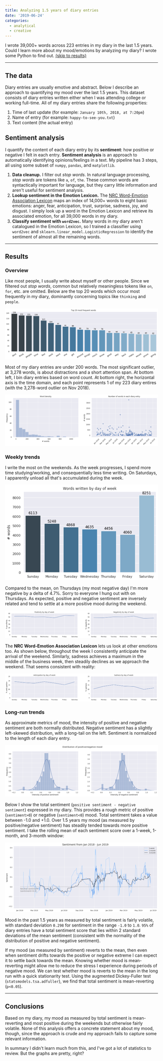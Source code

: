 ```yaml
---
title: Analyzing 1.5 years of diary entries
date: '2019-06-24'
categories:
  - analytical
  - creative
---
```


I wrote 39,000+ words across 223 entries in my diary in the last 1.5 years. Could I learn more about my mood/emotions by analyzing my diary? I wrote some Python to find out. <!--more--> [(skip to results)](#results)

---

## The data

Diary entries are usually emotive and abstract. Below I describe an approach to quantifying my mood over the last 1.5 years. This dataset consists of diary entries written either when I was attending college or working full-time. All of my diary entries share the following properties:

1. Time of last update (for example: `January 10th, 2018, at 7:20pm`)
2. Name of entry (for example: `happy-to-see-you.txt`)
3. Text content (the actual entry)

## Sentiment analysis
I quantify the content of each diary entry by its __sentiment__: how positive or negative I felt in each entry. __Sentiment analysis__ is an approach to automatically identifying opinions/feelings in a text. My pipeline has 3 steps, all using some subset of `numpy`, `pandas`, and `matplotlib`.

1. __Data cleanup.__ I filter out _stop words_. In natural language processing, _stop words_ are tokens like `a`, `of`, `the`. These common words are syntactically important for language, but they carry little information and aren't useful for sentiment analysis.
2. __Lookup sentiment in the Emotion Lexicon.__ The [NRC Word-Emotion Association Lexicon](https://saifmohammad.com/WebPages/NRC-Emotion-Lexicon.htm) maps an index of 14,000+ words to eight basic emotions: anger, fear, anticipation, trust, surprise, sadness, joy, and disgust. I simply look up a word in the Emotion Lexicon and retrieve its associated emotion, for all 39,000 words in my diary.
3. __Classify sentiment with `word2vec`.__ Many words in my diary aren't catalogued in the Emotion Lexicon, so I trained a classifier using `word2vec` and `sklearn.linear_model.LogisticRegression` to identify the sentiment of almost all the remaining words.

---

## Results
### Overview
Like most people, I usually write about myself or other people. Since we filtered out _stop words_, common but relatively meaningless tokens like `on`, `for`, etc. are omitted. Below are the top 20 words which occur most frequently in my diary, dominantly concerning topics like `thinking` and `people`.

![overview1](/img/diary/overview_1.png)

Most of my diary entries are under 200 words. The most significant outlier, at 3,278 words, is about distractions and a short attention span. At bottom left, I bin diary entries based on word count. At bottom right, the horizontal axis is the time domain, and each point represents 1 of my 223 diary entires (with the 3,278-word outlier on Nov 2018).

![overview2](/img/diary/overview_2.png)

### Weekly trends
I write the most on the weekends. As the week progresses, I spend more time studying/working, and consequentially less time writing. On Saturdays, I apparently unload all that's accumulated during the week.

![weekly1](/img/diary/weekly_trends_1.png)

Compared to the mean, on Thursdays (my most negative day) I'm more negative by a delta of 4.7%. Sorry to everyone I hung out with on Thursdays. As expected, positive and negative sentiment are inversely related and tend to settle at a more positive mood during the weekend.

![weekly2](/img/diary/weekly_trends_2.png)

The __NRC Word-Emotion Association Lexicon__ lets us look at other emotions too. As shown below, throughout the week I consistently anticipate the arrival of the weekend. Similarly, sadness achieves a maximum in the middle of the business week, then steadily declines as we approach the weekend. That seems consistent with reality:

![weekly3](/img/diary/weekly_trends_3.png)

### Long-run trends

As approximate metrics of mood, the intensity of positive and negative sentiment are both normally distributed. Negative sentiment has a slightly left-skewed distribution, with a long-tail on the left. Sentiment is normalized to the length of each diary entry.

![longrun1](/img/diary/long_run_2.png)

Below I show the total sentiment (`positive sentiment - negative sentiment`) expressed in my diary. This provides a rough metric of positive (`sentiment>0`) or negative (`sentiment<0`) mood. Total sentiment takes a value between -1.0 and +1.0. Over 1.5 years my mood (as measured by positive/negative sentiment) has steadily tended towards more positive sentiment. I take the rolling mean of each sentiment score over a 1-week, 1-month, and 3-month window:

![longrun2](/img/diary/long_run_1.png)

Mood in the past 1.5 years as measured by total sentiment is fairly volatile, with standard deviation `0.298` for sentiment in the range `-1.0` to `1.0`. `95%` of diary entries have a total sentiment score that lies within 2 standard deviations of the mean sentiment (consistent with the normality of the distribution of positive and negative sentiment).

If my mood (as measured by sentiment) reverts to the mean, then even when sentiment drifts towards the positive or negative extreme I can expect it to settle back towards the mean. Knowing whether mood is mean-reverting might allow me to reduce the stress I experience during periods of negative mood. We can test whether mood is reverts to the mean in the long run with a quick stationarity test. Using the augmented Dickey-Fuller test (`statsmodels.tsa.adfuller`), we find that total sentiment is mean-reverting (`p<0.05`).

---

## Conclusions

Based on my diary, my mood as measured by total sentiment is mean-reverting and most positive during the weekends but otherwise fairly volatile. None of this analysis offers a concrete statement about my mood, though, since the approach is crude and my approach fails to capture some relevant information.

In summary I didn't learn much from this, and I've got a lot of statistics to review. But the graphs are pretty, right?
